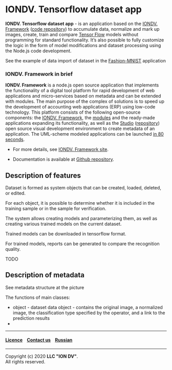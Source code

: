 # IONDV. Tensorflow dataset app 
**IONDV. Tensorflow dataset app** - is an application based on the [IONDV. Framework](https://iondv.com) ([code repository](https://github.com/iondv/framework)) to accumulate data, normalize and mark up images, create, train and compare [Tensor Flow](https://www.tensorflow.org/) models without programming for standard functionality. It’s also possible to fully customize the logic in the form of model modifications and dataset processing using the Node.js code development.

See the example of data import of dataset in the [Fashion-MNIST](https://github.com/zalandoresearch/fashion-mnist) application

### IONDV. Framework in brief

**IONDV. Framework** is a node.js open source application that implements the functionality of a digital tool platform for rapid development of web applications and micro-services based on metadata and can be extended with modules. The main purpose of the complex of solutions is to speed up the development of accounting web applications (ERP) using low-code technology. This platform consists of the following open-source components: the [IONDV. Framework](https://github.com/iondv/framework), the [modules](https://github.com/topics/iondv-module) and the ready-made applications expanding its functionality, as well as the [Studio](https://studio.iondv.com) ([repository](https://github.com/iondv/studio)) open source visual development environment to create metadata of an application. The UML-scheme modeled applications can be launched [in 80 seconds](https://youtu.be/s7q9_YXkeEo).

* For more details, see [IONDV. Framework site](https://iondv.com). 

* Documentation is available at [Github repository](https://github.com/iondv/framework/blob/master/docs/en/index.md).


## Description of features

Dataset is formed as system objects that can be created, loaded, deleted, or edited.

For each object, it is possible to determine whether it is included in the training sample or in the sample for verification.

The system allows creating models and parameterizing them, as well as creating various trained models on the current dataset.

Trained models can be downloaded in tensorflow format.

For trained models, reports can be generated to compare the recognition quality.

TODO

## Description of metadata

See metadata structure at the picture

The functions of main classes:
* object - dataset data object - contains the original image, a normalized image, the classification type specified by the operator, and a link to the prediction results
* 


 --------------------------------------------------------------------------  
 
 
  #### [Licence](/LICENSE) &ensp;  [Contact us](https://iondv.ru) &ensp;  [Russian](./README_RU.md)   &ensp;           
 
 
 --------------------------------------------------------------------------  
 
 Copyright (c) 2020 **LLC "ION DV"**.  
 All rights reserved. 
